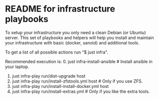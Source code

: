 # README for infrastructure playbooks
To setup your infrastructure you only need a clean Debian (or Ubuntu) server.
This set of playbooks and helpers will help you install and maintain your infrastructure with basic (docker, sanoid) and additional tools.

To get a list of all possible actions run "$ just infra".

Recommended execution is:
0. just infra-install-ansible                           # Install ansible in your laptop.
1. just infra-play run/dist-upgrade host
2. just infra-play run/install-zfstools.yml host        # Only if you use ZFS.
3. just infra-play run/install-install-docker.yml host
4. just infra-play run/install-extras.yml               # Only if you like the extra tools.

